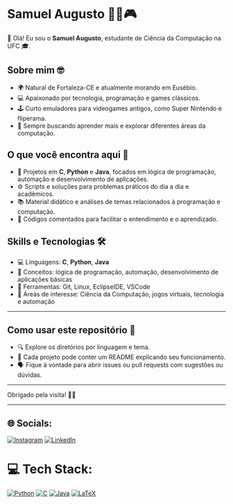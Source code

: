# Samuel Augusto 👨‍💻🎮

👋 Olá! Eu sou o **Samuel Augusto**, estudante de Ciência da Computação na UFC 🎓.

## Sobre mim 🤓

- 🌍 Natural de Fortaleza-CE e atualmente morando em Eusébio.
- 💻 Apaixonado por tecnologia, programação e games clássicos.
- 🕹️ Curto emuladores para videogames antigos, como Super Nintendo e fliperama.
- 🚀 Sempre buscando aprender mais e explorar diferentes áreas da computação.

## O que você encontra aqui 📂

- 🐍 Projetos em **C**, **Python** e **Java**, focados em lógica de programação, automação e desenvolvimento de aplicações.
- ⚙️ Scripts e soluções para problemas práticos do dia a dia e acadêmicos.
- 📚 Material didático e análises de temas relacionados à programação e computação.
- 📝 Códigos comentados para facilitar o entendimento e o aprendizado.

## Skills e Tecnologias 🛠️

- 💻 Linguagens: **C**, **Python**, **Java**
- 🧠 Conceitos: lógica de programação, automação, desenvolvimento de aplicações básicas
- 🐙 Ferramentas: Git, Linux, EclipseIDE, VSCode
- 🎯 Áreas de interesse: Ciência da Computação, jogos virtuais, tecnologia e automação

---

## Como usar este repositório 📁

- 🔍 Explore os diretórios por linguagem e tema.
- 📄 Cada projeto pode conter um README explicando seu funcionamento.
- 🗣️ Fique à vontade para abrir issues ou pull requests com sugestões ou dúvidas.

---

Obrigado pela visita! 🙏🚀

---

## 🌐 Socials:
[![Instagram](https://img.shields.io/badge/Instagram-%23E4405F.svg?logo=Instagram&logoColor=white)](https://instagram.com/samuel.au.ab) 
[![LinkedIn](https://img.shields.io/badge/-LinkedIn-0077B5?style=plastic&logo=linkedin&logoColor=white)](https://www.linkedin.com/in/samuel-augusto-de-abreu-74a1442a0/)


# 💻 Tech Stack:
[![Python](https://img.shields.io/badge/python-3670A0?style=plastic&logo=python&logoColor=ffdd54)](https://www.python.org/)
[![C](https://img.shields.io/badge/C-00599C?style=plastic&logo=c&logoColor=white)](https://en.wikipedia.org/wiki/C_(programming_language))
[![Java](https://img.shields.io/badge/Java-%23ED8B00.svg??style=plastic&logo=openjdk&logoColor=white)](https://www.java.com/pt-BR/)
[![LaTeX](https://img.shields.io/badge/latex-%23008080.svg?style=plastic&logo=latex&logoColor=white)](https://www.latex-project.org/)


